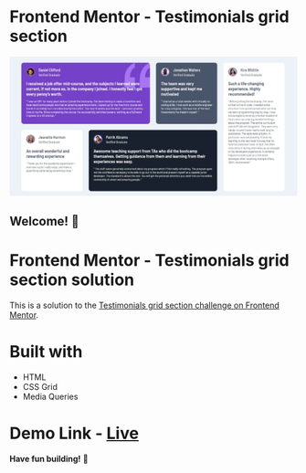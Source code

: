 # Frontend Mentor - Testimonials grid section

![Design preview for the Testimonials grid section coding challenge](./DesktopPreview.JPG)

## Welcome! 👋
# Frontend Mentor - Testimonials grid section solution

This is a solution to the [Testimonials grid section challenge on Frontend Mentor](https://www.frontendmentor.io/challenges/testimonials-grid-section-Nnw6J7Un7). 

# Built with 

- HTML
- CSS Grid
- Media Queries

# Demo Link - [Live](https://lucky-pixie-7f828c.netlify.app/)
**Have fun building!** 🚀
